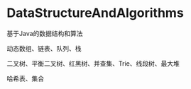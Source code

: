 # DataStructureAndAlgorithms
基于Java的数据结构和算法

动态数组、链表、队列、栈

二叉树、平衡二叉树、红黑树、并查集、Trie、线段树、最大堆

哈希表、集合


